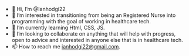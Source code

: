 - 👋 Hi, I’m @Ianhodgi22
- 👀 I’m interested in transitioning from being an Registered Nurse into programming with the goal of working in healthcare tech.
- 🌱 I’m currently learning Html, CSS, JS.
- 💞️ I’m looking to collaborate on anything that will help with progress, open to advice and interested in anyone else that is in healthcare tech.
- 📫 How to reach me ianhodgi22@gmail.com.

<!---
Ianhodgi22/Ianhodgi22 is a ✨ special ✨ repository because its `README.md` (this file) appears on your GitHub profile.
You can click the Preview link to take a look at your changes.
--->
